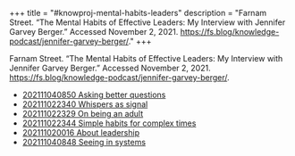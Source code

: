 +++
title = "#knowproj-mental-habits-leaders"
description = "Farnam Street. “The Mental Habits of Effective Leaders: My Interview with Jennifer Garvey Berger.” Accessed November 2, 2021. https://fs.blog/knowledge-podcast/jennifer-garvey-berger/."
+++

Farnam Street. “The Mental Habits of Effective Leaders: My Interview with Jennifer Garvey Berger.” Accessed November 2, 2021. https://fs.blog/knowledge-podcast/jennifer-garvey-berger/.

- [202111040850 Asking better questions](/zettelkasten/202111040850-asking-better-questions)
- [202111022340 Whispers as signal](/zettelkasten/202111022340-whispers-as-signal)
- [202111022329 On being an adult](/zettelkasten/202111022329-on-being-an-adult)
- [202111022344 Simple habits for complex times](/zettelkasten/202111022344-simple-habits-for-complex-times)
- [202111020016 About leadership](/zettelkasten/202111020016-about-leadership)
- [202111040848 Seeing in systems](/zettelkasten/202111040848-seeing-in-systems)
